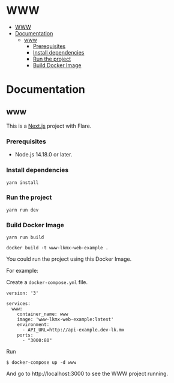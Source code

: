 # WWW 
- [WWW](#www)
- [Documentation](#documentation)
  - [www](#www-1)
    - [Prerequisites](#prerequisites)
    - [Install dependencies](#install-dependencies)
    - [Run the project](#run-the-project)
    - [Build Docker Image](#build-docker-image)

# Documentation

## www

This is a [Next.js](https://nextjs.org/) project with Flare.

### Prerequisites

- Node.js 14.18.0 or later.

### Install dependencies

```
yarn install
```

### Run the project

```
yarn run dev
```

### Build Docker Image

```
yarn run build

docker build -t www-lkmx-web-example .
```

You could run the project using this Docker Image.

For example:

Create a ```docker-compose.yml``` file.
```
version: '3'

services:
  www:
    container_name: www
    image: 'www-lkmx-web-example:latest'
    environment:
      - API_URL=http://api-example.dev-lk.mx
    ports:
      - "3000:80"
```

Run
```
$ docker-compose up -d www
```
And go to http://localhost:3000 to see the WWW project running.
